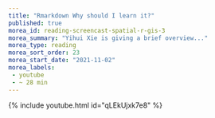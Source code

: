 ```yaml
---
title: "Rmarkdown Why should I learn it?"
published: true
morea_id: reading-screencast-spatial-r-gis-3
morea_summary: "Yihui Xie is giving a brief overview..."
morea_type: reading
morea_sort_order: 23
morea_start_date: "2021-11-02"
morea_labels:
 - youtube 
 - ~ 28 min
---
```


{% include youtube.html id="qLEkUjxk7e8" %}
